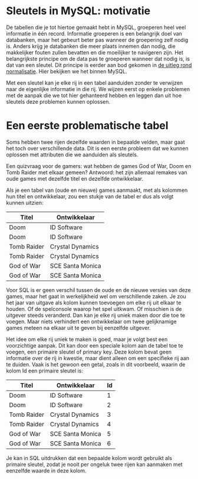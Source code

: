 # Sleutels in MySQL: motivatie
De tabellen die je tot hiertoe gemaakt hebt in MySQL, groeperen heel veel informatie in één record.
Informatie groeperen is een belangrijk doel van databanken, maar het gebeurt beter pas wanneer de groepering zelf nodig is.
Anders krijg je databanken die meer plaats innemen dan nodig, die makkelijker fouten zullen bevatten en die moeilijker te navigeren zijn.
Het belangrijkste principe om de data pas te groeperen wanneer dat nodig is, is dat van een sleutel.
Dit principe is eerder aan bod gekomen in [de uitleg rond normalisatie](../../normaliseren/README.md).
Hier bekijken we het binnen MySQL.

Met een sleutel kan je elke rij in een tabel aanduiden zonder te verwijzen naar de eigenlijke informatie in die rij.
We wijzen eerst op enkele problemen met de aanpak die we tot hier gehanteerd hebben en leggen dan uit hoe sleutels deze problemen kunnen oplossen.

# Een eerste problematische tabel
Soms hebben twee rijen dezelfde waarden in bepaalde velden, maar gaat het toch over verschillende data.
Dit is een eerste probleem dat we kunnen oplossen met attributen die we aanduiden als sleutels.

Een quizvraag voor de gamers: wat hebben de games God of War, Doom en Tomb Raider met elkaar gemeen?
Antwoord: het zijn allemaal remakes van oude games met dezelfde titel en dezelfde ontwikkelaar.

Als je een tabel van (oude en nieuwe) games aanmaakt, met als kolommen hun titel en ontwikkelaar, zou een stukje van de tabel er dus als volgt kunnen uitzien:

| Titel | Ontwikkelaar |
|-------|--------------|
| Doom | ID Software |
| Doom | ID Software |
| Tomb Raider | Crystal Dynamics |
| Tomb Raider | Crystal Dynamics |
| God of War | SCE Santa Monica |
| God of War | SCE Santa Monica |

Voor SQL is er geen verschil tussen de oude en de nieuwe versies van deze games, maar het gaat in werkelijkheid wel om verschillende zaken.
Je zou het jaar van uitgave als kolom kunnen toevoegen om elke rij uit elkaar te houden.
Of de spelconsole waarop het spel uitkwam.
Of misschien is de uitgever steeds veranderd.
Dan kan je elke rij uniek maken door die toe te voegen.
Maar niets verhindert een ontwikkelaar om twee gelijknamige games meteen na elkaar uit te geven bij eenzelfde uitgever.

Het idee om elke rij uniek te maken is goed, maar je volgt best een voorzichtige aanpak.
Dit kan door een speciale kolom aan de tabel toe te voegen, een primaire sleutel of primary key.
Deze kolom bevat geen informatie over de rij in kwestie, maar dient alleen om een specifieke rij aan te duiden.
Vaak is het gewoon een getal, zoals in dit voorbeeld, waarin de kolom Id een primaire sleutel is:

| Titel | Ontwikkelaar | Id |
|-------|--------------|----|
| Doom | ID Software | 1 |
| Doom | ID Software | 2 |
| Tomb Raider | Crystal Dynamics | 3 |
| Tomb Raider | Crystal Dynamics | 4 |
| God of War | SCE Santa Monica | 5 |
| God of War | SCE Santa Monica | 6 |

Je kan in SQL uitdrukken dat een bepaalde kolom wordt gebruikt als primaire sleutel, zodat je nooit per ongeluk twee rijen kan aanmaken met eenzelfde waarde in deze kolom.
